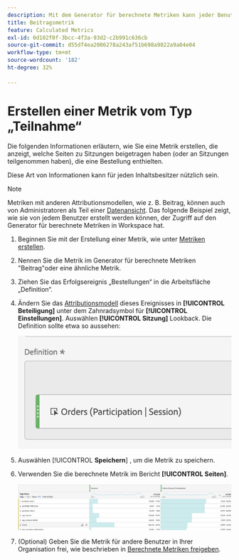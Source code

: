 ```yaml
---
description: Mit dem Generator für berechnete Metriken kann jeder Benutzer eine Beitragsmetrik erstellen.
title: Beitragsmetrik
feature: Calculated Metrics
exl-id: 0d102f0f-3bcc-4f3a-93d2-c2b991c636cb
source-git-commit: d55df4ea2086278a243af51b698a9822a9a04e04
workflow-type: tm+mt
source-wordcount: '182'
ht-degree: 32%

---
```


# Erstellen einer Metrik vom Typ „Teilnahme“

Die folgenden Informationen erläutern, wie Sie eine Metrik erstellen, die anzeigt, welche Seiten zu Sitzungen beigetragen haben (oder an Sitzungen teilgenommen haben), die eine Bestellung enthielten.

Diese Art von Informationen kann für jeden Inhaltsbesitzer nützlich sein.

>[!NOTE]
>
>Metriken mit anderen Attributionsmodellen, wie z. B. Beitrag, können auch von Administratoren als Teil einer [Datenansicht](https://experienceleague.adobe.com/docs/analytics-platform/using/cja-dataviews/data-views.html?lang=de). Das folgende Beispiel zeigt, wie sie von jedem Benutzer erstellt werden können, der Zugriff auf den Generator für berechnete Metriken in Workspace hat.

1. Beginnen Sie mit der Erstellung einer Metrik, wie unter [Metriken erstellen](/help/components/calc-metrics/cm-workflow/cm-build-metrics.md).
1. Nennen Sie die Metrik im Generator für berechnete Metriken &quot;Beitrag&quot;oder eine ähnliche Metrik.
1. Ziehen Sie das Erfolgsereignis „Bestellungen“ in die Arbeitsfläche „Definition“.
1. Ändern Sie das [Attributionsmodell](/help/components/calc-metrics/cm-workflow/m-metric-type-alloc.md) dieses Ereignisses in **[!UICONTROL Beteiligung]** unter dem Zahnradsymbol für **[!UICONTROL Einstellungen]**. Auswählen **[!UICONTROL Sitzung]** Lookback. Die Definition sollte etwa so aussehen:

   ![](assets/participation.png)

1. Auswählen [!UICONTROL **Speichern**] , um die Metrik zu speichern.
1. Verwenden Sie die berechnete Metrik im Bericht **[!UICONTROL Seiten]**.

   ![](assets/participation-pages.png)

1. (Optional) Geben Sie die Metrik für andere Benutzer in Ihrer Organisation frei, wie beschrieben in [Berechnete Metriken freigeben](/help/components/calc-metrics/cm-workflow/cm-sharing.md).
